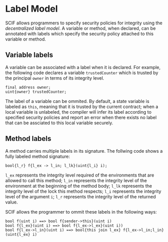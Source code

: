 # Label Model

SCIF allows programmers to specify security policies for integrity using the *decentralized label model*.
A variable or method, when declared, can be annotated with labels which specify the security policy attached to this variable or method.

## Variable labels

A variable can be associated with a label when it is declared. For example, the following code declares a variable `trustedCounter` which is trusted by the principal `owner` in terms of its integrity level.

```scif
final address owner;
uint{owner} trustedCounter;
```

The label of a variable can be ommited.
By default, a state variable is labeled as `this`, meaning that it is trusted by the current contract;
when a local variable is unlabeled, the compiler will infer its label according to specified security policies and report an error when there exists no label that can be assciated to this local variable securely.

## Method labels

A method carries multiple labels in its signature.
The follwing code shows a fully labeled method signature:

```scif
bool{l_r} f{l_ex -> l_in; l_lk}(uint{l_i} i);
```

`l_ex` represents the integrity level required of the environments that are allowed to call this method;
`l_in` represents the integrity level of the environment at the beginning of the method body;
`l_lk` represents the integrity level of the lock this method respects;
`l_i` represents the integrity level of the argument `i`;
`l_r` represents the integrity level of the returned value.

SCIF allows the programmer to ommit these labels in the following ways:

```scif
bool f(uint i) ==> bool f{sender->this}(uint i)
bool f{l_ex}(uint i) ==> bool f{l_ex->l_ex}(uint i))
bool f{l_ex->l_in}(uint i) ==> bool{this join l_ex} f{l_ex->l_in;l_in}(uint{l_ex} i)
```
